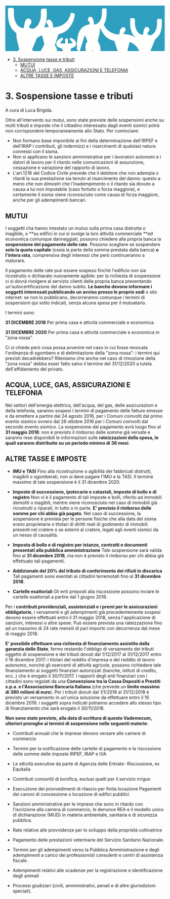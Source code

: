 ![immagine_03_0](./resources/03_0.png)

<!-- TOC --> 
- [3. Sospensione tasse e tributi](#1-sospensione-tasse-e-tributi)
    - [MUTUI](#mutui)
    - [ACQUA, LUCE, GAS, ASSICURAZIONI E TELEFONIA](#acqua-luce-gas-assicurazioni-e-telefonia)
    - [ALTRE TASSE E IMPOSTE](#altre-tasse-e-imposte)
<!-- /TOC -->

# 3. Sospensione tasse e tributi

A cura di Luca Brigida.

Oltre all'intervento sui mutui, sono state previste delle sospensioni anche su molti tributi e imposte che il cittadino interessato dagli eventi sismici potrà non corrispondere temporaneamente allo Stato.
Per cominciare:

* Non formano base imponibile ai fini della determinazione dell'IRPEF e dell'IRAP i contributi, gli indennizzi e i risarcimenti di qualsiasi natura connessi con il sisma.
* Non si applicano le sanzioni amministrative per i lavoratori autonomi e i datori di lavoro per il ritardo nelle comunicazioni di assunzione, cessazione e variazione del rapporto di lavoro.
* L'art.1218 del Codice Civile prevede che il debitore che non adempia o ritardi la sua prestazione sia tenuto al risarcimento del danno:
questo a meno che non dimostri che l'inadempimento o il ritardo sia dovuto a causa a lui non imputabile (caso fortuito o forza maggiore), e certamente il sisma viene riconosciuto come causa di forza maggiore, anche per gli adempimenti bancari.


## MUTUI

I soggetti cha hanno intestato un mutuo sulla prima casa distrutta o
inagibile, o **su edifici in cui si svolge la loro attività commerciale **ed economica comunque danneggiati, possono chiedere alla propria banca la **sospensione del pagamento delle rate**.
Possono scegliere se sospendere **solo la quota capitale** (ossia la parte della somma prestata dalla banca) **o l'intera rata**, comprensiva degli interessi che però continueranno a maturare.

Il pagamento delle rate può essere sospeso finchè l'edificio non sia ricostruito o dichiarato nuovamente agibile: per la richiesta di sospensione ci si dovrà rivolgere al servizio clienti della propria banca presentando un'autocertificazione del danno subito.
**Le banche devono informare i soggetti interessati pubblicando un avviso presso le proprie sedi** o sito internet: se non lo pubblicano, decorreranno comunque i termini di sospensioni qui sotto indicati, 
senza alcuna spesa per il mutuatario.

I termini sono:

**31 DICEMBRE 2018** Per prima casa e attività commerciale e economica.

**31 DICEMBRE 2020** Per prima casa e attività commerciale e economica in “zona rossa”.

Ci si chiede però cosa possa avvenire nel caso in cui fosse revocata l'ordinanza di sgombero e di delimitazione della "zona rossa": i termini qui previsti decadrebbero? Riteniamo che anche nel caso di rimozione della "zona rossa" debba esser fatto salvo il termine del 31/12/2020 a tutela dell'affidamento del privato.

## ACQUA, LUCE, GAS, ASSICURAZIONI E TELEFONIA

Nei settori dell'energia elettrica, dell'acqua, del gas, delle assicurazioni e della telefonia, saranno sospesi i termini di pagamento delle fatture emesse e da emettere a partire dal 24 agosto 2016, per i Comuni coinvolti dal primo evento sismico ovvero dal 26 ottobre 2016 per i Comuni coinvolti dal secondo evento sismico.
La sospensione dal pagamento avrà luogo fino al **31 maggio 2018**: non è previsto il rimborso delle somme già versate e saranno rese disponibili le informazioni sulle **rateizzazioni della spesa, le quali saranno distribuite su un periodo minimo di 36 mesi**.

## ALTRE TASSE E IMPOSTE

* **IMU e TASI**
Fino alla ricostruzione o agibilità dei fabbricati distrutti, inagibili o sgomberati, non si deve pagare l'IMU e la TASI.
Il termine massimo di tale sospensione è il 31 dicembre 2020.

* **Imposte di successione, ipotecarie e catastali,
imposte di bollo e di registro**
Non vi è il pagamento di tali imposte e bolli, riferito ad immobili
demoliti o inagibili, mentre viene riconosciuto nel caso di immobili
già ricostruiti o riparati, in tutto o in parte.
**E' previsto il rimborso delle somme per chi abbia già pagato**.
Nel caso di successione, la sospensione è prevista per le persone fisiche che alla data del sisma erano proprietarie o titolari di diritti reali di godimento di immobili presenti nel cratere o se esterni al cratere, legati agli eventi sismici da un nesso di causalità.

* **Imposta di bollo e di registro per istanze, contratti e documenti presentati alla pubblica amministrazione**
Tale sospensione sarà valida fino al **31 dicembre 2018**, ma non è previsto il rimborso per chi abbia già effettuato tali pagamenti.

* **Addizionale del 20% del tributo di conferimento dei rifiuti in discarica**
Tali pagamenti sono esentati ai cittadini terremotati fino al **31 dicembre 2018**.

* **Cartelle esattoriali**
Gli enti preposti alla riscossione possono inviare le cartelle esattoriali a partire dal 1 giugno 2018.

Per i **contributi previdenziali, assistenziali e i premi per le assicurazioni obbligatorie**, i versamenti e gli adempimenti già precedentemente sospesi devono essere effettuati entro il 31 maggio 2018, senza l'applicazione di sanzioni, interessi o altre spese. Può essere prevista una rateizzazione fino ad un massimo di 24 rate mensili di pari importo con decorrenza dal mese di maggio 2018.

**E' possibile effettuare una richiesta di finanziamento assistito dalla garanzia dello Stato**, fermo restando l'obbligo di versamento dei tributi oggetto di sospensione e dei tributi dovuti dal 1/12/2017 al 31/12/2017 entro il 16 dicembre 2017: i titolari del reddito d'impresa e del reddito di lavoro autonomo, nonché gli esercenti di attività agricole, possono richiedere tale finanziamento ai soggetti finanziari autorizzati (banche, istituti di credito, ecc..) che è erogato il 30/11/2017.
I rapporti degli enti finanziari con i cittadini sono regolati da una **Convenzione tra la Cassa Depositi e Prestiti s.p.a. e l'Associazione Bancaria Italiana** (che prevede un **limite massimo di 380 milioni di euro**).
Per i tributi dovuti dal 1/1/2018 al 31/12/2018 è previsto un versamento in un'unica soluzione da effettuare entro il 16 dicembre 2018: i soggetti 
sopra indicati potranno accedere allo stesso tipo di finanziamento che
sarà erogato il 30/11/2018.

**Non sono state previste, alla data di scrittura di questo Vademecum, ulteriori proroghe ai termini di sospensione nelle seguenti materie**:

* Contributi annuali che le imprese devono versare alle camere di commercio

* Termini per la notificazione delle cartelle di pagamento e la riscossione delle somme delle imposte IRPEF, IRAP e IVA

* Le attività esecutive da parte di Agenzia delle Entrate- Riscossione,
ex Equitalia

* Contributi consortili di bonifica, esclusi quelli per il servizio irriguo

* Esecuzione dei provvedimenti di rilascio per finita locazione
Pagamenti dei canoni di concessione o locazione di edifici pubblici

* Sanzioni amministrative per le imprese che sono in ritardo con l'iscrizione alla camera di commercio, le denunce REA e il modello unico di dichiarazione (MUD) in materia ambientale, sanitaria e di sicurezza pubblica.

* Rate relative alle provvidenze per lo sviluppo della proprietà coltivatrice

* Pagamento delle prestazioni veterinarie del Servizio Sanitario Nazionale.

* Termini per gli adempimenti verso la Pubblica Amministrazione e
degli adempimenti a carico dei professionisti consulenti e centri di
assistenza fiscale.

* Adempimenti relativi alle scadenze per la registrazione e identificazione degli animali 

* Processi giudiziari (civili, amministrativi, penali e di altre giurisdizioni speciali).